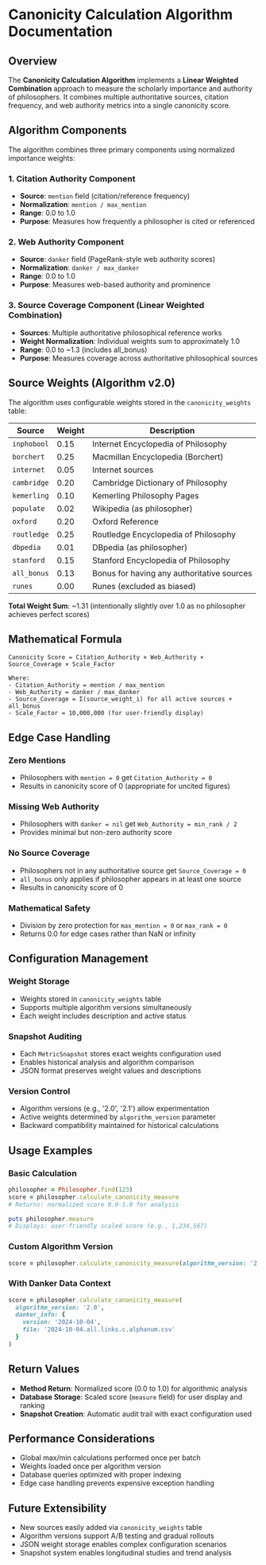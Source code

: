 # Canonicity Calculation Algorithm Documentation

## Overview

The **Canonicity Calculation Algorithm** implements a **Linear Weighted Combination** approach to measure the scholarly importance and authority of philosophers. It combines multiple authoritative sources, citation frequency, and web authority metrics into a single canonicity score.

## Algorithm Components

The algorithm combines three primary components using normalized importance weights:

### 1. Citation Authority Component
- **Source**: `mention` field (citation/reference frequency)
- **Normalization**: `mention / max_mention` 
- **Range**: 0.0 to 1.0
- **Purpose**: Measures how frequently a philosopher is cited or referenced

### 2. Web Authority Component  
- **Source**: `danker` field (PageRank-style web authority scores)
- **Normalization**: `danker / max_danker`
- **Range**: 0.0 to 1.0  
- **Purpose**: Measures web-based authority and prominence

### 3. Source Coverage Component (Linear Weighted Combination)
- **Sources**: Multiple authoritative philosophical reference works
- **Weight Normalization**: Individual weights sum to approximately 1.0
- **Range**: 0.0 to ~1.3 (includes all_bonus)
- **Purpose**: Measures coverage across authoritative philosophical sources

## Source Weights (Algorithm v2.0)

The algorithm uses configurable weights stored in the `canonicity_weights` table:

| Source | Weight | Description |
|--------|--------|-------------|
| `inphobool` | 0.15 | Internet Encyclopedia of Philosophy |
| `borchert` | 0.25 | Macmillan Encyclopedia (Borchert) |
| `internet` | 0.05 | Internet sources |
| `cambridge` | 0.20 | Cambridge Dictionary of Philosophy |
| `kemerling` | 0.10 | Kemerling Philosophy Pages |
| `populate` | 0.02 | Wikipedia (as philosopher) |
| `oxford` | 0.20 | Oxford Reference |
| `routledge` | 0.25 | Routledge Encyclopedia of Philosophy |
| `dbpedia` | 0.01 | DBpedia (as philosopher) |
| `stanford` | 0.15 | Stanford Encyclopedia of Philosophy |
| `all_bonus` | 0.13 | Bonus for having any authoritative sources |
| `runes` | 0.00 | Runes (excluded as biased) |

**Total Weight Sum**: ~1.31 (intentionally slightly over 1.0 as no philosopher achieves perfect scores)

## Mathematical Formula

```
Canonicity Score = Citation_Authority × Web_Authority × Source_Coverage × Scale_Factor

Where:
- Citation_Authority = mention / max_mention
- Web_Authority = danker / max_danker  
- Source_Coverage = Σ(source_weight_i) for all active sources + all_bonus
- Scale_Factor = 10,000,000 (for user-friendly display)
```

## Edge Case Handling

### Zero Mentions
- Philosophers with `mention = 0` get `Citation_Authority = 0`
- Results in canonicity score of 0 (appropriate for uncited figures)

### Missing Web Authority  
- Philosophers with `danker = nil` get `Web_Authority = min_rank / 2`
- Provides minimal but non-zero authority score

### No Source Coverage
- Philosophers not in any authoritative source get `Source_Coverage = 0`
- `all_bonus` only applies if philosopher appears in at least one source
- Results in canonicity score of 0

### Mathematical Safety
- Division by zero protection for `max_mention = 0` or `max_rank = 0`
- Returns 0.0 for edge cases rather than NaN or infinity

## Configuration Management

### Weight Storage
- Weights stored in `canonicity_weights` table
- Supports multiple algorithm versions simultaneously  
- Each weight includes description and active status

### Snapshot Auditing
- Each `MetricSnapshot` stores exact weights configuration used
- Enables historical analysis and algorithm comparison
- JSON format preserves weight values and descriptions

### Version Control
- Algorithm versions (e.g., '2.0', '2.1') allow experimentation
- Active weights determined by `algorithm_version` parameter
- Backward compatibility maintained for historical calculations

## Usage Examples

### Basic Calculation
```ruby
philosopher = Philosopher.find(123)
score = philosopher.calculate_canonicity_measure
# Returns: normalized score 0.0-1.0 for analysis

puts philosopher.measure  
# Displays: user-friendly scaled score (e.g., 1,234,567)
```

### Custom Algorithm Version
```ruby
score = philosopher.calculate_canonicity_measure(algorithm_version: '2.1')
```

### With Danker Data Context
```ruby
score = philosopher.calculate_canonicity_measure(
  algorithm_version: '2.0',
  danker_info: { 
    version: '2024-10-04', 
    file: '2024-10-04.all.links.c.alphanum.csv' 
  }
)
```

## Return Values

- **Method Return**: Normalized score (0.0 to 1.0) for algorithmic analysis
- **Database Storage**: Scaled score (`measure` field) for user display and ranking  
- **Snapshot Creation**: Automatic audit trail with exact configuration used

## Performance Considerations

- Global max/min calculations performed once per batch
- Weights loaded once per algorithm version  
- Database queries optimized with proper indexing
- Edge case handling prevents expensive exception handling

## Future Extensibility

- New sources easily added via `canonicity_weights` table
- Algorithm versions support A/B testing and gradual rollouts
- JSON weight storage enables complex configuration scenarios
- Snapshot system enables longitudinal studies and trend analysis